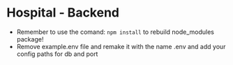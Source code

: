 # Hospital - Backend

- Remember to use the comand: ```npm install``` to rebuild node_modules package!
- Remove example.env file and remake it with the name .env and add your config paths for db and port
